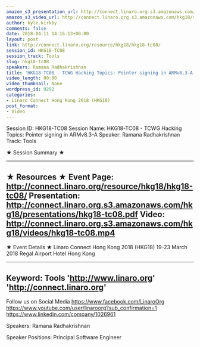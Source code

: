 ```yaml
---
amazon_s3_presentation_url: http://connect.linaro.org.s3.amazonaws.com/hkg18/presentations/hkg18-tc08.pdf
amazon_s3_video_url: http://connect.linaro.org.s3.amazonaws.com/hkg18/videos/hkg18-tc08.mp4
author: kyle.kirkby
comments: false
date: 2018-04-11 14:16:13+00:00
layout: post
link: http://connect.linaro.org/resource/hkg18/hkg18-tc08/
session_id: HKG18-TC08
session_track: Tools
slug: hkg18-tc08
speakers: Ramana Radhakrishnan
title: 'HKG18-TC08 - TCWG Hacking Topics: Pointer signing in ARMv8.3-A'
video_length: 00:00
video_thumbnail: None
wordpress_id: 9292
categories:
- Linaro Connect Hong Kong 2018 (HKG18)
post_format:
- Video
---
```


Session ID: HKG18-TC08
Session Name: HKG18-TC08 - TCWG Hacking Topics: Pointer signing in ARMv8.3-A
Speaker: Ramana Radhakrishnan
Track: Tools


★ Session Summary ★

---------------------------------------------------
★ Resources ★
Event Page: http://connect.linaro.org/resource/hkg18/hkg18-tc08/
Presentation: http://connect.linaro.org.s3.amazonaws.com/hkg18/presentations/hkg18-tc08.pdf
Video: http://connect.linaro.org.s3.amazonaws.com/hkg18/videos/hkg18-tc08.mp4
 ---------------------------------------------------
★ Event Details ★
Linaro Connect Hong Kong 2018 (HKG18)
19-23 March 2018 
Regal Airport Hotel Hong Kong

---------------------------------------------------
Keyword: Tools
'http://www.linaro.org'
'http://connect.linaro.org'
---------------------------------------------------
Follow us on Social Media
https://www.facebook.com/LinaroOrg
https://www.youtube.com/user/linaroorg?sub_confirmation=1
https://www.linkedin.com/company/1026961

Speakers: Ramana Radhakrishnan

Speaker Positions: Principal Software Engineer


